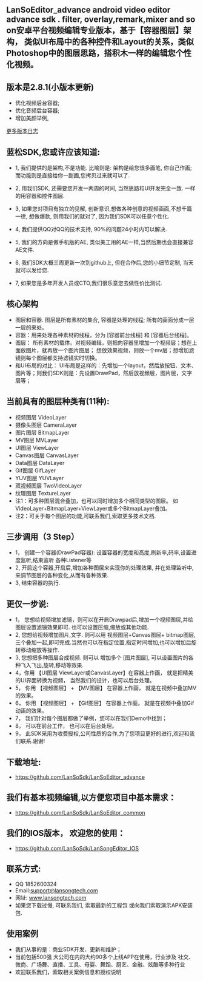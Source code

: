 ## LanSoEditor_advance android  video editor  advance sdk . filter, overlay,remark,mixer and so on安卓平台视频编辑专业版本，基于【容器图层】架构， 类似UI布局中的各种控件和Layout的关系，类似Photoshop中的图层思路，搭积木一样的编辑您个性化视频。
## 版本是2.8.1(小版本更新)
*  优化视频后台容器;
*  优化音频后台容器;
*  增加美颜举例,

[更多版本日志](https://github.com/LanSoSdk/LanSoEditor_advance/blob/master/%E7%89%88%E6%9C%AC%E8%AF%B4%E6%98%8E.md)

## 蓝松SDK,您或许应该知道:
* 1,  我们提供的是架构,不是功能. 
			比喻则是: 架构是给您很多画笔, 你自己作画;    而功能则是直接给你一副画,您拷贝过来就可以了.

* 2, 用我们SDK, 还需要您开发一两周的时间, 当然思路和UI开发完全一致. 一样的用容器和控件图层.
* 3, 如果您对项目有独立的见解, 创新意识,想做各种创意的视频画面,不想千篇一律,  想做爆款, 则用我们的就对了, 因为我们SDK可以任意个性化.
* 4, 我们提供QQ对QQ的技术支持, 90%的问题24小时内可以解决. 
* 5, 我们的方向是做手机版的AE, 类似美工用的AE一样,当然后期也会直接兼容AE文件.
* 6, 我们SDK大概三周更新一次到github上, 但在合作后,您的小细节定制, 当天就可以发给您.
* 7, 如果您是多年开发人员或CTO,我们很乐意您去做性价比测试.


## 核心架构
*   图层和容器.  图层是所有素材的集合, 容器是处理的线程; 所有的画面分成一层一层的来处。
*   容器：用来处理各种素材的线程，分为 [容器前台线程] 和 [容器后台线程]。
*   图层： 所有素材的载体。对视频编辑，则把向容器里增加一个视频层；想在上面放图片，就再放一个图片图层； 想放效果视频，则放一个mv层；想增加滤镜则每个图层都支持滤镜实时切换。
*   和UI布局的对比： UI布局是这样的：先增加一个layout，然后放按钮、文本、图片等；则我们SDK则是：先设置DrawPad，然后放视频层，图片层，文字层等；

## 当前具有的图层种类有(11种):
*  视频图层     VideoLayer
*  摄像头图层   CameraLayer
*  图片图层     BitmapLayer
*  MV图层       MVLayer
*  UI图层       ViewLayer
*  Canvas图层   CanvasLayer
*  Data图层     DataLayer
*  Gif图层      GifLayer
*  YUV图层      YUVLayer
*  双视频图层   TwoVideoLayer
*  纹理图层     TextureLayer
*  注1：可多种图层混合叠加，也可以同时增加多个相同类型的图层。 如VideoLayer+BitmapLayer+ViewLayer或多个BitmapLayer叠加。
*  注2：可关于每个图层的功能,可联系我们,索取更多技术文档.
			
## 三步调用（3 Step）
*	1， 创建一个容器(DrawPad容器):  设置容器的宽度和高度,刷新率,码率,设置进度监听,结束监听 各种Listener等
* 2,  开启这个容器,开启后,增加各种图层来实现你的处理效果, 并在处理监听中,来调节图层的各种变化,从而有各种效果.
* 3,  结束容器的执行.
   

## 更仅一步说:
*	1， 您想给视频增加滤镜，则可以在开启Drawpad后,增加一个视频图层,并给图层设置滤镜效果即可. 也可以设置压缩,缩放或其他功能.
* 2,  您想给视频增加图片,文字. 则可以用 视频图层+Canvas图层+ bitmap图层,三个叠加一起,即可完成.当然也可以在指定位置,指定时间增加,也可以增加后旋转移动缩放等操作.
* 3, 您想把多种图层合成视频. 则可以 增加多个 [图片图层], 可以设置图片的各种飞入飞出,旋转,移动等效果.
*	4，你用 【UI图层  ViewLayer或CanvasLayer】在容器上作画， 就是把精美的UI界面转换为视频， 当然我们的设计，也可以后台处理。
* 5， 你用  【视频图层】 + 【MV图层】 在容器上作画， 就是在视频中叠加MV的效果。
* 6， 你用  【视频图层】 + 【Gif图层】 在容器上作画， 就是在视频中叠加Gif动画的效果。
* 7， 我们针对每个图层都做了举例，您可以在我们Demo中找到；
* 8， 可以在前台工作， 也可以在后台处理。
* 9， 此SDK采用为收费授权,公司性质的合作,为了您项目更好的进行,欢迎和我们联系.谢谢!


## 下载地址: 
*  https://github.com/LanSoSdk/LanSoEditor_advance

## 我们有基本视频编辑,以方便您项目中基本需求：
*	https://github.com/LanSoSdk/LanSoEditor_common

## 我们的IOS版本， 欢迎您的使用：
*	https://github.com/LanSoSdk/LanSongEditor_IOS

## 联系方式:
*   QQ 1852600324 
*   Email:support@lansongtech.com
*   网址: www.lansongtech.com
*  如果您下载过慢, 可联系我们, 索取最新的工程包 或向我们索取演示APK安装包.

## 使用案例
*   我们从事的是：商业SDK开发、更新和维护；
*   当前包括500强 大公司在内的大约90多个上线APP在使用，行业涉及 社交、微商、广场舞、直播、工具、母婴、舞蹈、厨艺、金融、炫酷等多种行业
*   欢迎联系我们，索取相关案例信息和授权说明
